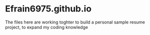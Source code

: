 # Efrain6975.github.io
The files here are working toghter to build a personal sample resume project, to expand my coding knowledge
